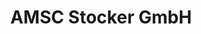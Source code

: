 ---
title: "AMSC Stocker GmbH"
url: /neustadt-an-der-donau/amsc-stocker-gmbh/
shop: Autowerkstatt
---